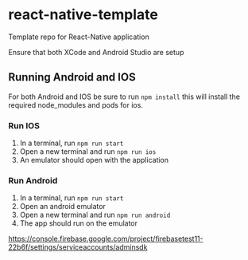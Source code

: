 # react-native-template
Template repo for React-Native application

Ensure that both XCode and Android Studio are setup

## Running Android and IOS

For both Android and IOS be sure to run ```npm install``` this will install the required node_modules and pods for ios.

### Run IOS

1. In a terminal, run ```npm run start```
2. Open a new terminal and run ```npm run ios```
3. An emulator should open with the application

### Run Android

1. In a terminal, run ```npm run start```
2. Open an android emulator
3. Open a new terminal and run ```npm run android```
4. The app should run on the emulator


https://console.firebase.google.com/project/firebasetest11-22b6f/settings/serviceaccounts/adminsdk